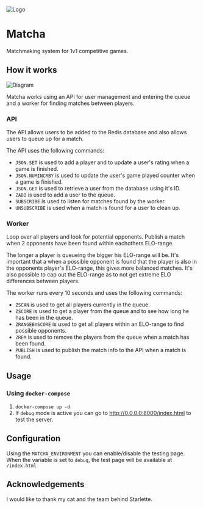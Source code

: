 ![Logo](https://raw.githubusercontent.com/redis-developer/matcha/main/static/logo_small.png)
# Matcha
Matchmaking system for 1v1 competitive games.

## How it works
![Diagram](https://raw.githubusercontent.com/redis-developer/matcha/main/diagram.png)

Matcha works using an API for user management and entering the queue and a worker for finding matches between players.


### API

The API allows users to be added to the Redis database and also allows users to queue up for a match.

The API uses the following commands:

- `JSON.SET` is used to add a player and to update a user's rating when a game is finished.
- `JSON.NUMINCRBY` is used to update the user's game played counter when a game is finished.
- `JSON.GET` is used to retrieve a user from the database using it's ID.
- `ZADD` is used to add a user to the queue.
- `SUBSCRIBE` is used to listen for matches found by the worker.
- `UNSUBSCRIBE` is used when a match is found for a user to clean up.

### Worker

Loop over all players and look for potential opponents. Publish a match when 2 opponents have been found within eachothers ELO-range.

The longer a player is queueing the bigger his ELO-range will be. It's important that a when a possible opponent is found that the player is also in the opponents player's ELO-range, this gives more balanced matches. It's also possible to cap out the ELO-range as to not get extreme ELO differences between players.

The worker runs every 10 seconds and uses the following commands:

- `ZSCAN` is used to get all players currently in the queue.
- `ZSCORE` is used to get a player from the queue and to see how long he has been in the queue.
- `ZRANGEBYSCORE` is used to get all players within an ELO-range to find possible opponents.
- `ZREM` is used to remove the players from the queue when a match has been found.
- `PUBLISH` is used to publish the match info to the API when a match is found.

## Usage

### Using `docker-compose`

1. `docker-compose up -d`
2. If `debug` mode is active you can go to http://0.0.0.0:8000/index.html to test the server.

## Configuration

Using the `MATCHA_ENVIRONMENT` you can enable/disable the testing page. When the variable is set to `debug`, the test page will be available at `/index.html`

## Acknowledgements

I would like to thank my cat and the team behind Starlette.
